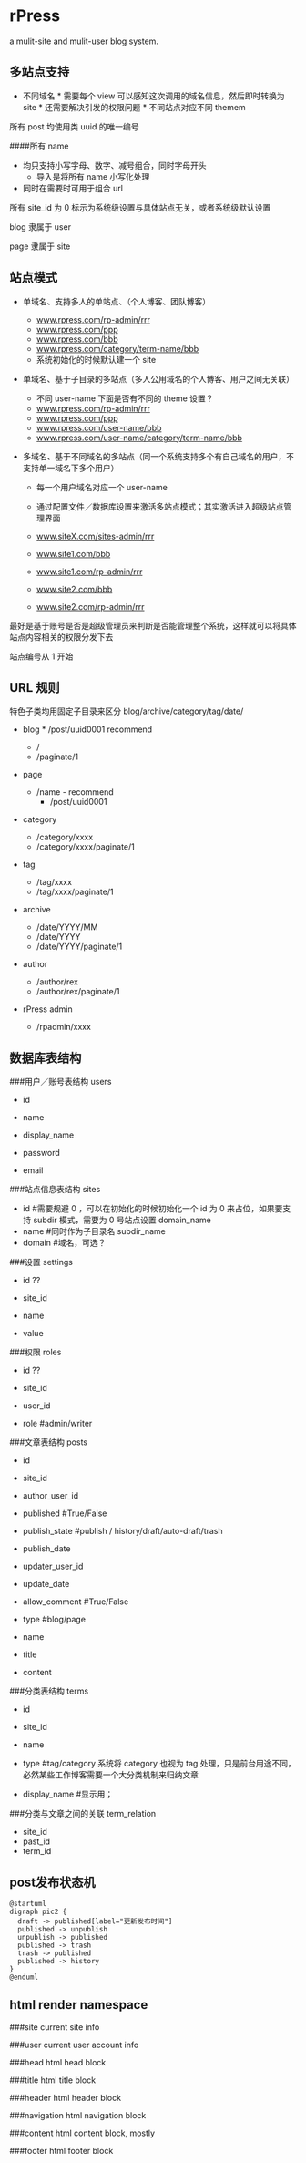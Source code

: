 
rPress
======

a mulit-site and mulit-user blog system.

多站点支持
---------

* 不同域名
		* 需要每个 view 可以感知这次调用的域名信息，然后即时转换为 site
				* 还需要解决引发的权限问题
				* 不同站点对应不同 themem

所有 post 均使用类 uuid 的唯一编号

####所有 name

* 均只支持小写字母、数字、减号组合，同时字母开头
	* 导入是将所有 name 小写化处理
* 同时在需要时可用于组合 url

所有 site_id 为 0 标示为系统级设置与具体站点无关，或者系统级默认设置

blog 隶属于 user

page 隶属于 site

站点模式
-------

* 单域名、支持多人的单站点、（个人博客、团队博客）
    * www.rpress.com/rp-admin/rrr
    * www.rpress.com/ppp
    * www.rpress.com/bbb
    * www.rpress.com/category/term-name/bbb
    * 系统初始化的时候默认建一个 site

* 单域名、基于子目录的多站点（多人公用域名的个人博客、用户之间无关联）
    * 不同 user-name 下面是否有不同的 theme 设置？
    * www.rpress.com/rp-admin/rrr
    * www.rpress.com/ppp
    * www.rpress.com/user-name/bbb
    * www.rpress.com/user-name/category/term-name/bbb

* 多域名、基于不同域名的多站点（同一个系统支持多个有自己域名的用户，不支持单一域名下多个用户）
    * 每一个用户域名对应一个 user-name
    * 通过配置文件／数据库设置来激活多站点模式；其实激活进入超级站点管理界面
    * www.siteX.com/sites-admin/rrr

    * www.site1.com/bbb
    * www.site1.com/rp-admin/rrr
    * www.site2.com/bbb
    * www.site2.com/rp-admin/rrr

最好是基于账号是否是超级管理员来判断是否能管理整个系统，这样就可以将具体站点内容相关的权限分发下去

站点编号从 1 开始

URL 规则
-------
特色子类均用固定子目录来区分 blog/archive/category/tag/date/

* blog
		* /post/uuid0001 recommend

    * /
    * /paginate/1

* page
    * /name - recommend
		* /post/uuid0001

* category
    * /category/xxxx
    * /category/xxxx/paginate/1

* tag
    * /tag/xxxx
    * /tag/xxxx/paginate/1

* archive
    * /date/YYYY/MM
    * /date/YYYY
    * /date/YYYY/paginate/1

* author
	* /author/rex
	* /author/rex/paginate/1

* rPress admin
	* /rpadmin/xxxx


数据库表结构
----------

###用户／账号表结构 users

* id
* name

* display_name
* password
* email


###站点信息表结构 sites

* id      #需要规避 0 ，可以在初始化的时候初始化一个 id 为 0 来占位，如果要支持 subdir 模式，需要为 0 号站点设置 domain_name
* name    #同时作为子目录名 subdir_name
* domain	#域名，可选？


###设置 settings

* id ??
* site_id

* name
* value


###权限 roles

* id ??
* site_id
* user_id

* role      #admin/writer


###文章表结构 posts

* id
* site_id

* author_user_id

* published       #True/False
* publish_state   #publish / history/draft/auto-draft/trash
* publish_date

* updater_user_id
* update_date

* allow_comment #True/False

* type          #blog/page
* name

* title
* content


###分类表结构 terms

* id
* site_id
* name

* type          #tag/category 系统将 category 也视为 tag 处理，只是前台用途不同，必然某些工作博客需要一个大分类机制来归纳文章
* display_name  #显示用；


###分类与文章之间的关联 term_relation

* site_id
* past_id
* term_id

post发布状态机
-------------
~~~
@startuml
digraph pic2 {
  draft -> published[label="更新发布时间"]
  published -> unpublish
  unpublish -> published
  published -> trash
  trash -> published
  published -> history
}
@enduml
~~~

html render namespace
---------------------
###site
current site info

###user
current user account info

###head
html head block

###title
html title block

###header
html header block

###navigation
html navigation block

###content
html content block, mostly

###footer
html footer block

